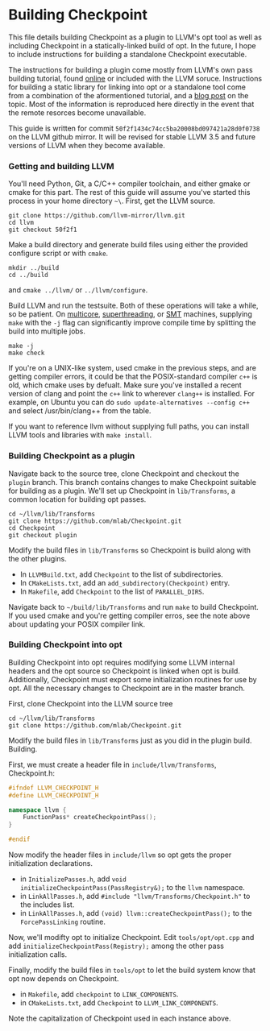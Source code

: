 # Building Checkpoint #

This file details building Checkpoint as a plugin to LLVM's opt tool as well as
including Checkpoint in a statically-linked build of opt. In the future, I hope
to include instructions for building a standalone Checkpoint executable.

The instructions for building a plugin come mostly from LLVM's own pass building
tutorial, found [online](http://llvm.org/docs/WritingAnLLVMPass.html) or
included with the LLVM soruce. Instructions for building a static library for
linking into opt or a standalone tool come from a combination of the
aformentioned tutorial, and a [blog post](http://tinyurl.com/7akkcbc) on the
topic. Most of the information is reproduced here directly in the event that the
remote resorces become unavailable.

This guide is written for commit `50f2f1434c74cc5ba20008bd097421a28d0f0738` on
the LLVM github mirror. It will be revised for stable LLVM 3.5 and future
versions of LLVM when they become available.

### Getting and building LLVM ###

You'll need Python, Git, a C/C++ compiler toolchain, and either gmake or cmake
for this part. The rest of this guide will assume you've started this process in
your home directory `~\`. First, get the LLVM source.
```
git clone https://github.com/llvm-mirror/llvm.git
cd llvm
git checkout 50f2f1
```
Make a build directory and generate build files using either the provided
configure script or with `cmake`.
```
mkdir ../build
cd ../build
```
and `cmake ../llvm/` or `../llvm/configure`.

Build LLVM and run the testsuite. Both of these operations will take a while, so
be patient. On [multicore](https://en.wikipedia.org/wiki/Multicore_processor),
[superthreading](https://en.wikipedia.org/wiki/Super-threading), or
[SMT](http://en.wikipedia.org/wiki/Simultaneous_multithreading) machines,
supplying `make` with the `-j` flag can significantly improve compile time by
splitting the build into multiple jobs.
```
make -j
make check
```

If you're on a UNIX-like system, used cmake in the previous steps, and are
getting compiler errors, it could be that the POSIX-standard compiler `c++` is
old, which cmake uses by defualt. Make sure you've installed a recent version of
clang and point the `c++` link to wherever `clang++` is installed. For example,
on Ubuntu you can do `sudo update-alternatives --config c++` and select
/usr/bin/clang++ from the table.

If you want to reference llvm without supplying full paths, you can install
LLVM tools and libraries with `make install`.

### Building Checkpoint as a plugin ###

Navigate back to the source tree, clone Checkpoint and checkout the `plugin`
branch. This branch contains changes to make Checkpoint suitable for building as
a plugin. We'll set up Checkpoint in `lib/Transforms`, a common location for
building opt passes.
```
cd ~/llvm/lib/Transforms
git clone https://github.com/mlab/Checkpoint.git
cd Checkpoint
git checkout plugin
```
Modify the build files in `lib/Transforms` so Checkpoint is build along with
the other plugins.

* In `LLVMBuild.txt`, add `Checkpoint` to the list of subdirectories.
* In `CMakeLists.txt`, add an `add_subdirectory(Checkpoint)` entry.
* In `Makefile`, add `Checkpoint` to the list of `PARALLEL_DIRS`.

Navigate back to `~/build/lib/Transforms` and run `make` to build Checkpoint. If
you used cmake and you're getting compiler erros, see the note above about
updating your POSIX compiler link.

### Building Checkpoint into opt ###

Building Checkpoint into opt requires modifying some LLVM internal headers and
the opt source so Checkpoint is linked when opt is build. Additionally,
Checkpoint must export some initialization routines for use by opt. All the
necessary changes to Checkpoint are in the master branch.

First, clone Checkpoint into the LLVM source tree
```
cd ~/llvm/lib/Transforms
git clone https://github.com/mlab/Checkpoint.git
```
Modify the build files in `lib/Transforms` just as you did in the plugin build.
Building. 

First, we must create a header file in `include/llvm/Transforms`, Checkpoint.h:
```C++
#ifndef LLVM_CHECKPOINT_H
#define LLVM_CHECKPOINT_H

namespace llvm {
    FunctionPass* createCheckpointPass();
}

#endif
```

Now modify the header files in `include/llvm` so opt gets the proper
initialization declarations.

* in `InitializePasses.h`, add `void initializeCheckpointPass(PassRegistry&);`
to the `llvm` namespace.
* in `LinkAllPasses.h`, add `#include "llvm/Transforms/Checkpoint.h"` to the
includes list.
* in `LinkAllPasses.h`, add `(void) llvm::createCheckpointPass();` to the
`ForcePassLinking` routine.

Now, we'll modifty opt to initialize Checkpoint. Edit `tools/opt/opt.cpp` and
add `initializeCheckpointPass(Registry);` among the other pass initialization
calls.

Finally, modify the build files in `tools/opt` to let the build system know that
opt now depends on Checkpoint.

* in `Makefile`, add `checkpoint` to `LINK_COMPONENTS`.
* in `CMakeLists.txt`, add `Checkpoint` to `LLVM_LINK_COMPONENTS`.

Note the capitalization of Checkpoint used in each instance above.
